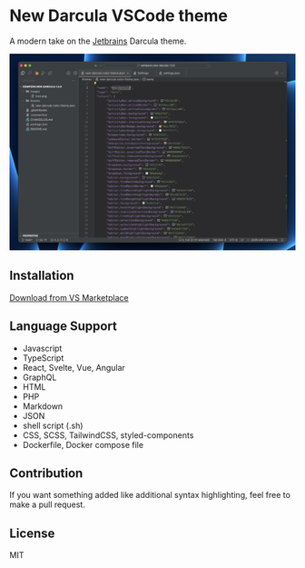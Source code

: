 # New Darcula VSCode theme
A modern take on the [Jetbrains](https://www.jetbrains.com/webstorm/) Darcula theme.


![Screenshot](https://github.com/e-simpson/new-darcula/blob/main/screenshots/1.png)




## Installation
[Download from VS Marketplace](https://marketplace.visualstudio.com/items?itemName=e-simpson.new-darcula)

## Language Support
- Javascript
- TypeScript
- React, Svelte, Vue, Angular
- GraphQL
- HTML
- PHP
- Markdown
- JSON
- shell script (.sh)
- CSS, SCSS, TailwindCSS, styled-components
- Dockerfile, Docker compose file

## Contribution
If you want something added like additional syntax highlighting, feel free to make a pull request.

## License
MIT

